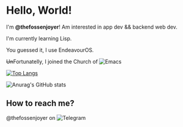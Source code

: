 # Hello, World!

I'm **@thefossenjoyer**!
Am interested in app dev && backend web dev.

I'm currently learning Lisp.

You guessed it, I use EndeavourOS.

~~Un~~Fortunatelly, I joined the Church of ![Emacs](https://img.shields.io/badge/Emacs-%237F5AB6.svg?&style=for-the-badge&logo=gnu-emacs&logoColor=white)

[![Top Langs](https://github-readme-stats.vercel.app/api/top-langs/?username=thefossenjoyer&theme=dracula)](https://github.com/anuraghazra/github-readme-stats)

![Anurag's GitHub stats](https://github-readme-stats.vercel.app/api?username=thefossenjoyer&show_icons=true&theme=dracula)


## How to reach me?
@thefossenjoyer on ![Telegram](https://img.shields.io/badge/Telegram-2CA5E0?style=for-the-badge&logo=telegram&logoColor=white)
